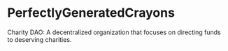 # PerfectlyGeneratedCrayons
Charity DAO: A decentralized organization that focuses on directing funds to deserving charities.
